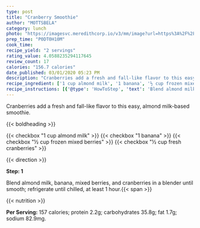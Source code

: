 ```yaml
---
type: post
title: "Cranberry Smoothie"
author: "MOTTSBELA"
category: lunch
photo: "https://imagesvc.meredithcorp.io/v3/mm/image?url=https%3A%2F%2Fimages.media-allrecipes.com%2Fuserphotos%2F1114924.jpg"
prep_time: "P0DT0H10M"
cook_time: 
recipe_yield: "2 servings"
rating_value: 4.0588235294117645
review_count: 17
calories: "156.7 calories"
date_published: 03/01/2020 05:23 PM
description: "Cranberries add a fresh and fall-like flavor to this easy, almond milk-based smoothie."
recipe_ingredient: ['1 cup almond milk', '1 banana', '½ cup frozen mixed berries', '½ cup fresh cranberries']
recipe_instructions: [{'@type': 'HowToStep', 'text': 'Blend almond milk, banana, mixed berries, and cranberries in a blender until smooth; refrigerate until chilled, at least 1 hour.\n'}]
---
```


Cranberries add a fresh and fall-like flavor to this easy, almond milk-based smoothie. 

{{< boldheading >}}

{{< checkbox "1 cup almond milk" >}}
{{< checkbox "1  banana" >}}
{{< checkbox "½ cup frozen mixed berries" >}}
{{< checkbox "½ cup fresh cranberries" >}}


{{< direction >}}

**Step: 1**

Blend almond milk, banana, mixed berries, and cranberries in a blender until smooth; refrigerate until chilled, at least 1 hour.{{< span >}}

{{< nutrition >}}

**Per Serving:** 157 calories; protein 2.2g; carbohydrates 35.8g; fat 1.7g; sodium 82.9mg.